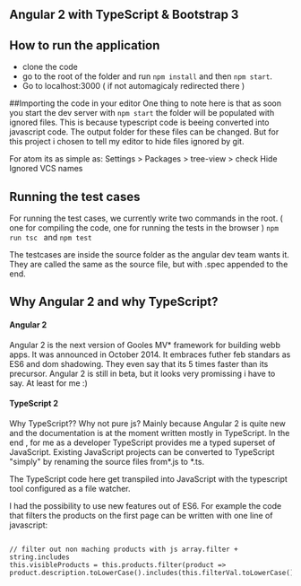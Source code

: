 ## Angular 2 with TypeScript & Bootstrap 3

## How to run the application

  * clone the code
  * go to the root of the folder and run ```npm install``` and then ``` npm start ```.
  * Go to localhost:3000 ( if not automagicaly redirected there )

##Importing the code in your editor
One thing to note here is that as soon you start the dev server with ``` npm start ``` the folder will be populated with ignored files. This is because typescript code is beeing converted into javascript code. The output folder for these files can be changed. But for this project i chosen to tell my editor to hide files ignored by git.

For atom its as simple as:
Settings > Packages > tree-view > check Hide Ignored VCS names


## Running the test cases

For running the test cases, we currently write two commands in the root. ( one for compiling the code, one for running the tests in the browser ) ```npm run tsc ``` and ```npm test```

The testcases are inside the source folder as the angular dev team wants it. They are called the same as the source file, but with .spec appended to the end. 


## Why Angular 2 and why TypeScript?

#### Angular 2
Angular 2 is the next version of Gooles MV* framework for building webb apps. It was announced in October 2014. It embraces futher feb standars as ES6 and dom shadowing. They even say that its 5 times faster than its precursor.
Angular 2 is still in beta, but it looks very promissing i have to say. At least for me :)

#### TypeScript 2
Why TypeScript?? Why not pure js?  Mainly because Angular 2 is quite new and the documentation is at the moment written mostly in TypeScript.
In the end , for me as a developer TypeScript provides me a typed superset of JavaScript.
Existing JavaScript projects can be converted to TypeScript "simply" by renaming the source files from*.js to *.ts.

The TypeScript code here get transpiled into JavaScript with the typescript tool configured as a file watcher.

I had the possibility to use new features out of ES6. For example the code that filters the products on the first page can be written with one line of javascript:


```javascrip

// filter out non maching products with js array.filter + string.includes
this.visibleProducts = this.products.filter(product => product.description.toLowerCase().includes(this.filterVal.toLowerCase()));

```
